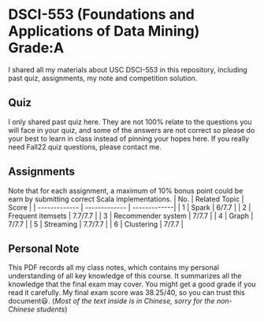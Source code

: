# DSCI-553 (Foundations and Applications of Data Mining) Grade:A
I shared all my  materials about USC DSCI-553 in this repository, including past quiz, assignments, my note and competition solution. 

## Quiz
I only shared past quiz here. They are not 100% relate to the questions you will face in your quiz, and some of the answers are not correct so please do your best to learn in class instead of pinning your hopes here. If you really need Fall22 quiz questions, please contact me.

## Assignments
Note that for each assignment, a maximum of 10% bonus point could be earn by submitting correct Scala implementations.
| No. | Related Topic | Score |
| ------------- | ------------- | -------------|
| 1  | Spark  | 6/7.7 |
| 2  | Frequent itemsets  | 7.7/7.7 |
| 3  | Recommender system  | 7/7.7 |
| 4  | Graph | 7/7.7 |
| 5  | Streaming  | 7.7/7.7 |
| 6  | Clustering | 7/7.7 |

## Personal Note
This PDF records all my class notes, which contains my personal understanding of all key knowledge of this course. It summarizes all the knowledge that the final exam may cover. You might get a good grade if you read it carefully. My final exam score was 38.25/40, so you can trust this document:smiley:. (*Most of the text inside is in Chinese, sorry for the non-Chinese students*)

